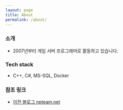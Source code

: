 ```yaml
---
layout: page
title: About
permalink: /about/
---
```


### 소개
* 2007년부터 게임 서버 프로그래머로 활동하고 있습니다.

### Tech stack
* C++, C#, MS-SQL, Docker

### 참조 링크
* [이전 블로그 npteam.net](http://www.npteam.net)
